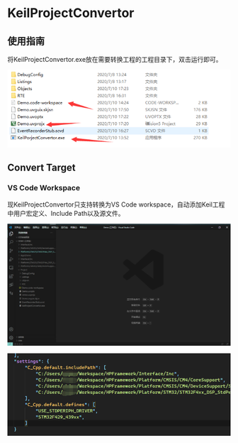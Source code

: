 

# KeilProjectConvertor
## 使用指南
将KeilProjectConvertor.exe放在需要转换工程的工程目录下，双击运行即可。

![demo1.png](./demo1.png)

## Convert Target
### VS Code Workspace

现KeilProjectConvertor只支持转换为VS Code workspace，自动添加Keil工程中用户宏定义、Include Path以及源文件。


![Pasted image.png](./image.png)

![Pasted image 1.png](./image1.png)


